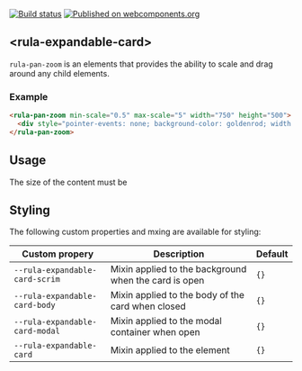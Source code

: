 [![Build status](https://travis-ci.org/ryersonlibrary/rula-pan-zoom.svg?branch=master)](https://travis-ci.org/ryersonlibrary/rula-pan-zoom)
[![Published on webcomponents.org](https://img.shields.io/badge/webcomponents.org-published-blue.svg)](https://www.webcomponents.org/element/ryersonlibrary/rula-pan-zoom)

## &lt;rula-expandable-card&gt;

`rula-pan-zoom` is an elements that provides the ability to scale and drag
around any child elements.

### Example

<!---
```
<custom-element-demo>
  <template>
    <script src="../webcomponentsjs/webcomponents-lite.js"></script>
    <link rel="import" href="rula-pan-zoom.html">
    <custom-style>
      <style is="custom-style">
        rula-pan-zoom {
          height: 500px;
          width: 100%;
      </style>
    </custom-style>
    <next-code-block></next-code-block>
  </template>
</custom-element-demo>
```
-->
```html
<rula-pan-zoom min-scale="0.5" max-scale="5" width="750" height="500">
  <div style="pointer-events: none; background-color: goldenrod; width:740px; height: 490px; border: 5px solid red;"></div>
</rula-pan-zoom>
```

## Usage

The size of the content must be

## Styling

The following custom properties and mxing are available for styling:

Custom propery | Description | Default
---------------|-------------|----------
`--rula-expandable-card-scrim` | Mixin applied to the background when the card is open | `{}`
`--rula-expandable-card-body` | Mixin applied to the body of the card when closed | `{}`
`--rula-expandable-card-modal` | Mixin applied to the modal container when open | `{}`
`--rula-expandable-card` | Mixin applied to the element | `{}`

